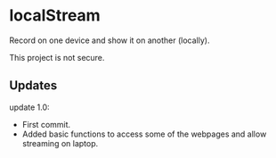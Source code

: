 # localStream
Record on one device and show it on another (locally).

This project is not secure.

## Updates

update 1.0:
- First commit.
- Added basic functions to access some of the webpages and allow streaming on laptop.